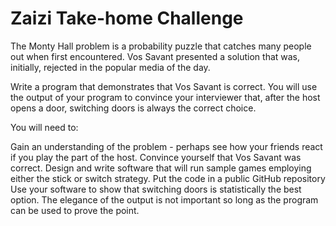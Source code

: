 # Zaizi Take-home Challenge

The Monty Hall problem is a probability puzzle that catches many people out when first encountered. Vos Savant presented a solution that was, initially, rejected in the popular media of the day.

Write a program that demonstrates that Vos Savant is correct. You will use the output of your program to convince your interviewer that, after the host opens a door, switching doors is always the correct choice.

You will need to:

Gain an understanding of the problem - perhaps see how your friends react if you play the part of the host.
Convince yourself that Vos Savant was correct.
Design and write software that will run sample games employing either the stick or switch strategy.
Put the code in a public GitHub repository
Use your software to show that switching doors is statistically the best option.
The elegance of the output is not important so long as the program can be used to prove the point.